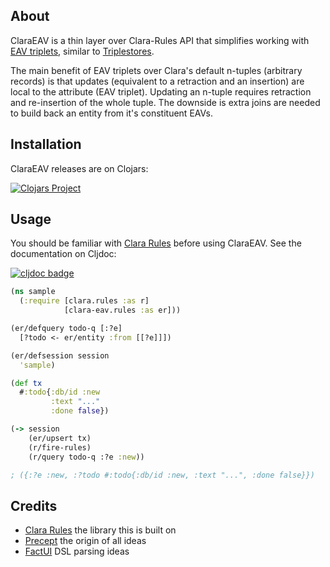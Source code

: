 ## About

ClaraEAV is a thin layer over Clara-Rules API that simplifies working with
[EAV triplets](https://en.wikipedia.org/wiki/Entity%E2%80%93attribute%E2%80%93value_model),
similar to [Triplestores](https://en.wikipedia.org/wiki/Triplestore).

The main benefit of EAV triplets over Clara's default n-tuples (arbitrary
records) is that updates (equivalent to a retraction and an insertion) are local
to the attribute (EAV triplet). Updating an n-tuple requires retraction and 
re-insertion of the whole tuple. The downside is extra joins are needed to build 
back an entity from it's constituent EAVs.

## Installation

ClaraEAV releases are on Clojars:

[![Clojars Project](https://img.shields.io/clojars/v/clyfe/clara-eav.svg)](https://clojars.org/clyfe/clara-eav)

## Usage

You should be familiar with [Clara Rules](https://www.clara-rules.org) before 
using ClaraEAV. See the documentation on Cljdoc:

[![cljdoc badge](https://cljdoc.xyz/badge/clyfe/clara-eav)](https://cljdoc.xyz/d/clyfe/clara-eav/CURRENT)

```clojure
(ns sample
  (:require [clara.rules :as r]
            [clara-eav.rules :as er]))

(er/defquery todo-q [:?e] 
  [?todo <- er/entity :from [[?e]]])

(er/defsession session 
  'sample)

(def tx
  #:todo{:db/id :new
         :text "..."
         :done false})

(-> session
    (er/upsert tx)
    (r/fire-rules)
    (r/query todo-q :?e :new))

; ({:?e :new, :?todo #:todo{:db/id :new, :text "...", :done false}})
```

## Credits

* [Clara Rules](http://www.clara-rules.org/) the library this is built on
* [Precept](https://github.com/CoNarrative/precept) the origin of all ideas
* [FactUI](https://github.com/arachne-framework/factui) DSL parsing ideas

